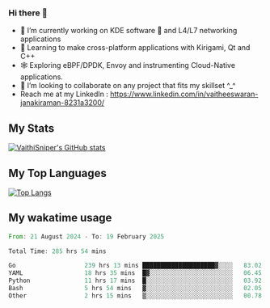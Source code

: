 ### Hi there 👋

- 🔭 I’m currently working on KDE software 💓 and L4/L7 networking applications 
- 📖 Learning to make cross-platform applications with Kirigami, Qt and C++
- 🕸️ Exploring eBPF/DPDK, Envoy and instrumenting Cloud-Native applications. 
- 👯 I’m looking to collaborate on any project that fits my skillset ^_^
- Reach me at my LinkedIn : https://www.linkedin.com/in/vaitheeswaran-janakiraman-8231a3200/

## My Stats
[![VaithiSniper's GitHub stats](https://github-readme-stats.vercel.app/api?username=VaithiSniper&hide=stars&theme=radical)](https://github.com/anuraghazra/github-readme-stats)

## My Top Languages

[![Top Langs](https://github-readme-stats.vercel.app/api/top-langs/?username=VaithiSniper&layout=compact)](https://github.com/anuraghazra/github-readme-stats)

## My wakatime usage

<!--START_SECTION:waka-->

```rust
From: 21 August 2024 - To: 19 February 2025

Total Time: 285 hrs 54 mins

Go                   239 hrs 13 mins ████████████████████▓░░░░   83.02 %
YAML                 18 hrs 35 mins  █▓░░░░░░░░░░░░░░░░░░░░░░░   06.45 %
Python               11 hrs 17 mins  █░░░░░░░░░░░░░░░░░░░░░░░░   03.92 %
Bash                 5 hrs 54 mins   ▓░░░░░░░░░░░░░░░░░░░░░░░░   02.05 %
Other                2 hrs 15 mins   ▒░░░░░░░░░░░░░░░░░░░░░░░░   00.78 %
```

<!--END_SECTION:waka-->

